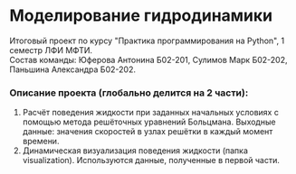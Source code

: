 # Моделирование гидродинамики

Итоговый проект по курсу "Практика программирования на Python", 1 семестр ЛФИ МФТИ.  
Состав команды: Юферова Антонина Б02-201, Сулимов Марк Б02-202, Паньшина Александра Б02-202.



### Описание проекта (глобально делится на 2 части):
1. Расчёт поведения жидкости при заданных начальных условиях с помощью метода решёточных уравнений Больцмана. Выходные данные: значения скоростей в узлах решётки в каждый момент времени.
2. Динамическая визуализация поведения жидкости (папка visualization). Используются данные, полученные в первой части.
